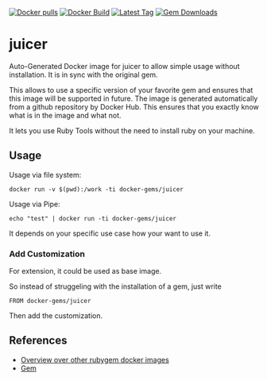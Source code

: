 [![Docker pulls](https://img.shields.io/docker/pulls/rubygem/juicer.svg)](https://hub.docker.com/r/rubygem/juicer/)
[![Docker Build](https://img.shields.io/docker/automated/rubygem/juicer.svg)](https://hub.docker.com/r/rubygem/juicer/)
[![Latest Tag](https://img.shields.io/github/tag/docker-rubygem/juicer.svg)](https://hub.docker.com/r/rubygem/juicer/)
[![Gem Downloads](https://img.shields.io/gem/dt/juicer.svg)](https://rubygems.org/gems/juicer/)
# juicer

Auto-Generated Docker image for juicer to allow simple usage without installation.
It is in sync with the original gem.

This allows to use a specific version of your favorite gem and ensures that this image will be supported in future.
The image is generated automatically from a github repository by Docker Hub.
This ensures that you exactly know what is in the image and what not.

It lets you use Ruby Tools without the need to install ruby on your machine.

## Usage

Usage via file system:

`docker run -v $(pwd):/work -ti docker-gems/juicer`

Usage via Pipe:

`echo "test" | docker run -ti docker-gems/juicer`

It depends on your specific use case how your want to use it.

### Add Customization

For extension, it could be used as base image.

So instead of struggeling with the installation of a gem, just write

`FROM docker-gems/juicer`

Then add the customization.

## References

 - [Overview over other rubygem docker images](https://github.com/thinkbot/docker-rubygem)
 - [Gem](https://rubygems.org/gems/juicer/)

